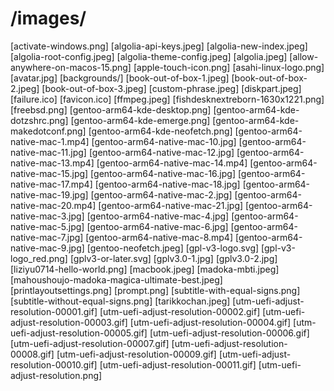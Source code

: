 # /images/

[activate-windows.png]
[algolia-api-keys.jpeg]
[algolia-new-index.jpeg]
[algolia-root-config.jpeg]
[algolia-theme-config.jpeg]
[algolia.jpeg]
[allow-anywhere-on-macos-15.png]
[apple-touch-icon.png]
[asahi-linux-logo.png]
[avatar.jpg]
[backgrounds/]
[book-out-of-box-1.jpeg]
[book-out-of-box-2.jpeg]
[book-out-of-box-3.jpeg]
[custom-phrase.jpeg]
[diskpart.jpeg]
[failure.ico]
[favicon.ico]
[ffmpeg.jpeg]
[fishdesknextreborn-1630x1221.png]
[freebsd.png]
[gentoo-arm64-kde-desktop.png]
[gentoo-arm64-kde-dotzshrc.png]
[gentoo-arm64-kde-emerge.png]
[gentoo-arm64-kde-makedotconf.png]
[gentoo-arm64-kde-neofetch.png]
[gentoo-arm64-native-mac-1.mp4]
[gentoo-arm64-native-mac-10.jpg]
[gentoo-arm64-native-mac-11.jpg]
[gentoo-arm64-native-mac-12.jpg]
[gentoo-arm64-native-mac-13.mp4]
[gentoo-arm64-native-mac-14.mp4]
[gentoo-arm64-native-mac-15.jpg]
[gentoo-arm64-native-mac-16.jpg]
[gentoo-arm64-native-mac-17.mp4]
[gentoo-arm64-native-mac-18.jpg]
[gentoo-arm64-native-mac-19.jpg]
[gentoo-arm64-native-mac-2.jpg]
[gentoo-arm64-native-mac-20.mp4]
[gentoo-arm64-native-mac-21.jpg]
[gentoo-arm64-native-mac-3.jpg]
[gentoo-arm64-native-mac-4.jpg]
[gentoo-arm64-native-mac-5.jpg]
[gentoo-arm64-native-mac-6.jpg]
[gentoo-arm64-native-mac-7.jpg]
[gentoo-arm64-native-mac-8.mp4]
[gentoo-arm64-native-mac-9.jpg]
[gentoo-neofetch.jpeg]
[gpl-v3-logo.svg]
[gpl-v3-logo_red.png]
[gplv3-or-later.svg]
[gplv3.0-1.jpg]
[gplv3.0-2.jpg]
[liziyu0714-hello-world.png]
[macbook.jpeg]
[madoka-mbti.jpeg]
[mahoushoujo-madoka-magica-ultimate-best.jpeg]
[printlayoutsettings.png]
[prompt.png]
[subtitle-with-equal-signs.png]
[subtitle-without-equal-signs.png]
[tarikkochan.jpeg]
[utm-uefi-adjust-resolution-00001.gif]
[utm-uefi-adjust-resolution-00002.gif]
[utm-uefi-adjust-resolution-00003.gif]
[utm-uefi-adjust-resolution-00004.gif]
[utm-uefi-adjust-resolution-00005.gif]
[utm-uefi-adjust-resolution-00006.gif]
[utm-uefi-adjust-resolution-00007.gif]
[utm-uefi-adjust-resolution-00008.gif]
[utm-uefi-adjust-resolution-00009.gif]
[utm-uefi-adjust-resolution-00010.gif]
[utm-uefi-adjust-resolution-00011.gif]
[utm-uefi-adjust-resolution.png]
